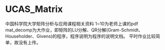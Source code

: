 # UCAS_Matrix
中国科学院大学矩阵分析与应用课程相关资料
1~10为老师上课的pdf
mat_decomp为大作业，即矩阵的LU分解、QR分解(Gram-Schmidt、Householder、Givens)的程序，程序说明为程序的说明文档。
平时作业比较简单，故没有上传。
